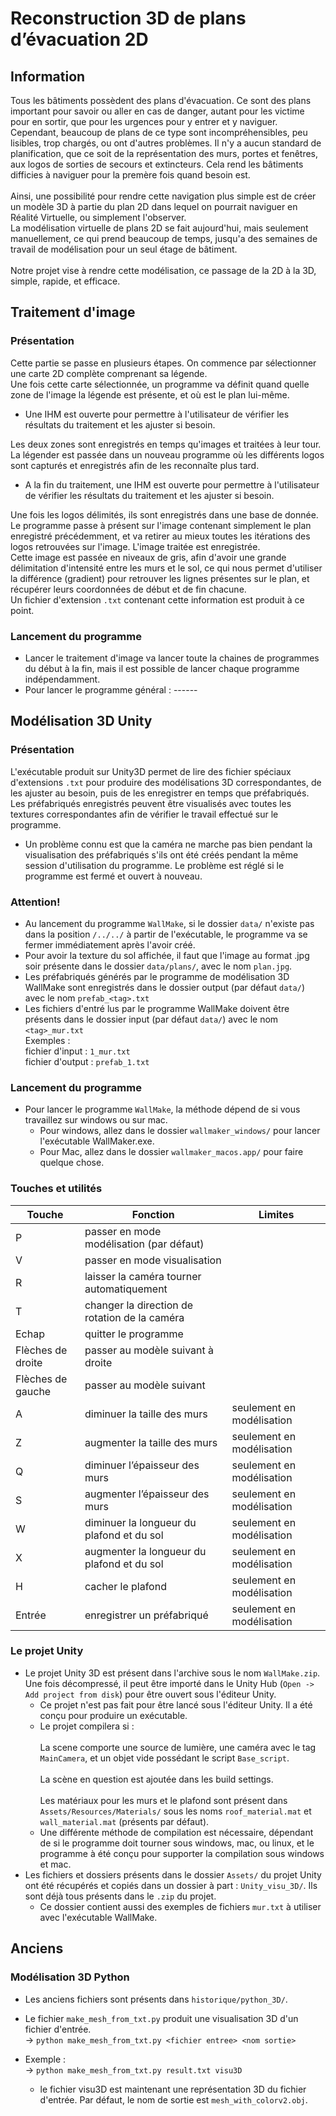 # Reconstruction 3D de plans d’évacuation 2D
## Information
Tous les bâtiments possèdent des plans d'évacuation. Ce sont des plans important pour savoir ou aller en cas de danger, autant pour les victime pour en sortir, que pour les urgences pour y entrer et y naviguer. \
Cependant, beaucoup de plans de ce type sont incompréhensibles, peu lisibles, trop chargés, ou ont d'autres problèmes. Il n'y a aucun standard de planification, que ce soit de la représentation des murs, portes et fenêtres, aux logos de sorties de secours et extincteurs. Cela rend les bâtiments difficies à naviguer pour la premère fois quand besoin est. \
\
Ainsi, une possibilité pour rendre cette navigation plus simple est de créer un modèle 3D à partie du plan 2D dans lequel on pourrait naviguer en Réalité Virtuelle, ou simplement l'observer. \
La modélisation virtuelle de plans 2D se fait aujourd'hui, mais seulement manuellement, ce qui prend beaucoup de temps, jusqu'a des semaines de travail de modélisation pour un seul étage de bâtiment. \
\
Notre projet vise à rendre cette modélisation, ce passage de la 2D à la 3D, simple, rapide, et efficace.
## Traitement d'image
### Présentation
Cette partie se passe en plusieurs étapes. On commence par sélectionner une carte 2D complète comprenant sa légende. \
Une fois cette carte sélectionnée, un programme va définit quand quelle zone de l'image la légende est présente, et où est le plan lui-même.
* Une IHM est ouverte pour permettre à l'utilisateur de vérifier les résultats du traitement et les ajuster si besoin. 

Les deux zones sont enregistrés en temps qu'images et traitées à leur tour. \
La légender est passée dans un nouveau programme où les différents logos sont capturés et enregistrés afin de les reconnaîte plus tard.

* A la fin du traitement, une IHM est ouverte pour permettre à l'utilisateur de vérifier les résultats du traitement et les ajuster si besoin.

Une fois les logos délimités, ils sont enregistrés dans une base de donnée. \
Le programme passe à présent sur l'image contenant simplement le plan enregistré précédemment, et va retirer au mieux toutes les itérations des logos retrouvées sur l'image. L'image traitée est enregistrée. \
Cette image est passée en niveaux de gris, afin d'avoir une grande délimitation d'intensité entre les murs et le sol, ce qui nous permet d'utiliser la différence (gradient) pour retrouver les lignes présentes sur le plan, et récupérer leurs coordonnées de début et de fin chacune. \
Un fichier d'extension `.txt` contenant cette information est produit à ce point.

### Lancement du programme
* Lancer le traitement d'image va lancer toute la chaines de programmes du début à la fin, mais il est possible de lancer chaque programme indépendamment.
* Pour lancer le programme général : ------


## Modélisation 3D Unity
### Présentation
L'exécutable produit sur Unity3D permet de lire des fichier spéciaux d'extensions `.txt` pour produire des modélisations 3D correspondantes, de les ajuster au besoin, puis de les enregistrer en temps que préfabriqués. Les préfabriqués enregistrés peuvent être visualisés avec toutes les textures correspondantes afin de vérifier le travail effectué sur le programme.
* Un problème connu est que la caméra ne marche pas bien pendant la visualisation des préfabriqués s'ils ont été créés pendant la même session d'utilisation du programme. Le problème est réglé si le programme est fermé et ouvert à nouveau.

### Attention!
* Au lancement du programme `WallMake`, si le dossier `data/` n'existe pas dans la position `/../../` à partir de l'exécutable, le programme va se fermer immédiatement après l'avoir créé.
* Pour avoir la texture du sol affichée, il faut que l'image au format .jpg soir présente dans le dossier `data/plans/`, avec le nom `plan.jpg`.
* Les préfabriqués générés par le programme de modélisation 3D WallMake sont enregistrés dans le dossier output (par défaut `data/`) avec le nom `prefab_<tag>.txt`
* Les fichiers d'entré lus par le programme WallMake doivent être présents dans le dossier input (par défaut `data/`) avec le nom `<tag>_mur.txt` \
Exemples : \
fichier d'input : `1_mur.txt` \
fichier d'output : `prefab_1.txt`

### Lancement du programme
* Pour lancer le programme `WallMake`, la méthode dépend de si vous travaillez sur windows ou sur mac.
    * Pour windows, allez dans le dossier `wallmaker_windows/` pour lancer l'exécutable WallMaker.exe.
    * Pour Mac, allez dans le dossier `wallmaker_macos.app/` pour faire quelque chose.

### Touches et utilités
Touche              |Fonction                                   |Limites
-------             |--------                                   |-------
P                   |passer en mode modélisation (par défaut)
V                   | passer en mode visualisation
R                   | laisser la caméra tourner automatiquement
T                   | changer la direction de rotation de la caméra
Echap               | quitter le programme
Flèches de droite   |passer au modèle suivant à droite|
Flèches de gauche   | passer au modèle suivant |
A                   | diminuer la taille des murs           |seulement en modélisation
Z                   | augmenter la taille des murs|seulement en modélisation
Q                   | diminuer l’épaisseur des murs|seulement en modélisation
S                   | augmenter l’épaisseur des murs|seulement en modélisation
W                   | diminuer la longueur du plafond et du sol|seulement en modélisation
X                   | augmenter la longueur du plafond et du sol|seulement en modélisation
H                   | cacher le plafond|seulement en modélisation
Entrée              | enregistrer un préfabriqué|seulement en modélisation

### Le projet Unity
* Le projet Unity 3D est présent dans l'archive sous le nom `WallMake.zip`. Une fois décompressé, il peut être importé dans le Unity Hub (`Open -> Add project from disk`) pour être ouvert sous l'éditeur Unity.
    * Ce projet n'est pas fait pour être lancé sous l'éditeur Unity. Il a été conçu pour produire un exécutable.
    * Le projet compilera si : \
    \
    La scene comporte une source de lumière, une caméra avec le tag `MainCamera`, et un objet vide possédant le script `Base_script`. \
    \
    La scène en question est ajoutée dans les build settings.\
    \
    Les matériaux pour les murs et le plafond sont présent dans `Assets/Resources/Materials/` sous les noms `roof_material.mat` et `wall_material.mat` (présents par défaut).
    * Une différente méthode de compilation est nécessaire, dépendant de si le programme doit tourner sous windows, mac, ou linux, et le programme à été conçu pour supporter la compilation sous windows et mac.
* Les fichiers et dossiers présents dans le dossier `Assets/` du projet Unity ont été récupérés et copiés dans un dossier à part : `Unity_visu_3D/`. Ils sont déjà tous présents dans le `.zip` du projet.
    * Ce dossier contient aussi des exemples de fichiers `mur.txt` à utiliser avec l'exécutable WallMake.

## Anciens
### Modélisation 3D Python
* Les anciens fichiers sont présents dans `historique/python_3D/`.
* Le fichier `make_mesh_from_txt.py` produit une visualisation 3D d'un fichier d'entrée.
\
-> `python make_mesh_from_txt.py <fichier entree> <nom sortie>`

* Exemple : \
-> `python make_mesh_from_txt.py result.txt visu3D`
    * le fichier visu3D est maintenant une représentation 3D du fichier d'entrée. Par défaut, le nom de sortie est `mesh_with_colorv2.obj`.


